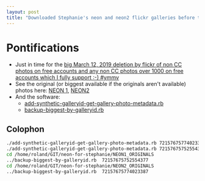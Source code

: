 ```yaml
---
layout: post
title: "Downloaded Stephanie's neon and neon2 flickr galleries before the big flickr March 12, 2019 deletion"
---
```


# Pontifications

* Just in time for the [big March 12, 2019 deletion by flickr of non CC photos on free accounts and any non CC photos over 1000 on free accounts which I fully support :-) #ymmv](https://tidbits.com/2019/03/14/flickr-vows-to-not-delete-creative-commons-images-or-those-of-deceased-members/)
* See the original (or biggest available if the originals aren't available) photos here: [NEON 1](https://github.com/rtanglao/neon-for-stephanie/tree/master/NEON1_ORIGINALS), [NEON2](https://github.com/rtanglao/neon-for-stephanie/tree/master/NEON2_ORIGINALS)
* And the software:
    * [add-synthetic-galleryid-get-gallery-photo-metadata.rb](https://github.com/rtanglao/neon-for-stephanie/blob/master/add-synthetic-galleryid-get-gallery-photo-metadata.rb)
    * [backup-biggest-by-galleryid.rb](https://github.com/rtanglao/neon-for-stephanie/blob/master/backup-biggest-by-galleryid.rb)

## Colophon

```bash
./add-synthetic-galleryid-get-gallery-photo-metadata.rb 72157675774023387 2>neon2-add-galleryid-stderr.out &
./add-synthetic-galleryid-get-gallery-photo-metadata.rb 72157675752554377 2>neon1-add-galleryid-stderr.out &
cd /home/roland/GIT/neon-for-stephanie/NEON1_ORIGINALS
../backup-biggest-by-galleryid.rb  72157675752554377
cd /home/roland/GIT/neon-for-stephanie/NEON2_ORIGINALS
../backup-biggest-by-galleryid.rb  72157675774023387
```
